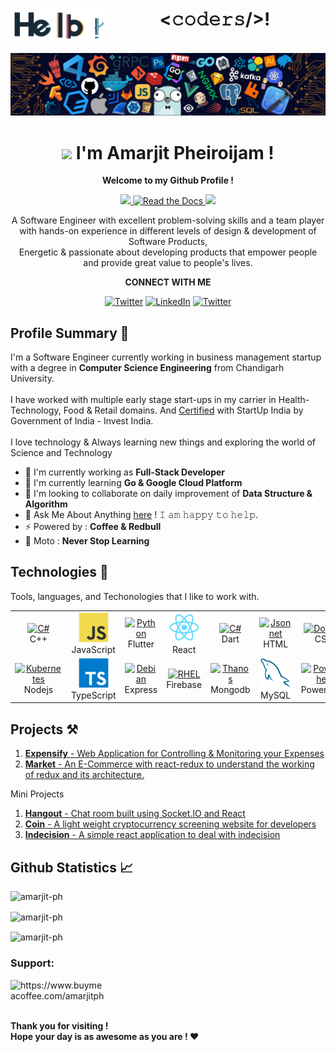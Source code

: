 <h1 align="center">
    <img src="./Hello.gif" align="left" alt="Coder GIF" height=50 width=150>
    &lt;𝚌𝚘𝚍𝚎𝚛𝚜/&gt;!
</h1>
<br/>

<img src="./header.png">

<div align="center">
<h1><img src="https://media.giphy.com/media/hvRJCLFzcasrR4ia7z/giphy.gif" width="25px"> I'm Amarjit Pheiroijam !</h1>

<b>Welcome to my Github Profile !</b>
<p align="center">
  <a href="https://github.com/Amarjit-ph">
    <img src="https://img.shields.io/github/followers/Amarjit-ph?style=social"/>
  </a>
  <a href="https://macropower.readthedocs.io/en/latest">
    <img alt="Read the Docs" src="https://img.shields.io/github/stars/Amarjit-ph?style=social">
  </a>
  <img src="https://komarev.com/ghpvc/?username=Amarjit-ph&label=Profile+views"/>
</p>

A Software Engineer with excellent problem-solving skills and a team player with hands-on experience in different levels of design & development of Software Products,<br>Energetic & passionate about developing products that empower people and provide great value to people's lives.

<b> CONNECT WITH ME</b>

<a href="https://mail.google.com/mail/u/0/?fs=1&tf=cm&source=mailto&to=Amarjitp9@gmail.com" target="_blank"><img alt="Twitter" src="https://img.shields.io/badge/Gmail-D14836?style=for-the-badge&logo=gmail&logoColor=white" /></a>
<a href="https://www.linkedin.com/in/amarjit-pheiroijam-234bba166/" target="_blank"><img alt="LinkedIn" src="https://img.shields.io/badge/linkedin-%230077B5.svg?&style=for-the-badge&logo=linkedin&logoColor=white" /></a>
<a href="https://twitter.com/AmarjitPh_" target="_blank">
<img alt="Twitter" src="https://img.shields.io/badge/Twitter-1DA1F2?style=for-the-badge&logo=twitter&logoColor=white" />
</a>
</div>

## Profile Summary 🍃
I'm a Software Engineer currently working in business management startup with a degree in <b>Computer Science Engineering</b> from Chandigarh University.
<br><br>
I have worked with multiple early stage start-ups in my carrier in Health-Technology, Food & Retail domains.
And [Certified](https://www.credential.net/cbb4d9c9-0b3d-44a0-b134-cac16e7074c7#gs.p5gscc) with StartUp India by Government of India - Invest India.
<br>
<br>
I love technology & Always learning new things and exploring the world of Science and Technology<br>

- 🔭 I'm currently working as **Full-Stack Developer**
- 🌱 I'm currently learning **Go & Google Cloud Platform**
- 👯 I'm looking to collaborate on daily improvement of **Data Structure & Algorithm**
- 💬 Ask Me About Anything [here](https://github.com/Amarjit-ph/Amarjit-ph/issues/1) ! 𝙸 𝚊𝚖 𝚑𝚊𝚙𝚙𝚢 𝚝𝚘 𝚑𝚎𝚕𝚙.
- ⚡ Powered by : **Coffee & Redbull**
- 🦜 Moto : **Never Stop Learning**

## Technologies 💾
Tools, languages, and Techonologies that I like to work with.
<br>
<table>
  <tr>
  <td align="center" width="96">
      <a href="#macropower-tech">
        <img src="https://upload.wikimedia.org/wikipedia/commons/thumb/1/18/ISO_C%2B%2B_Logo.svg/1200px-ISO_C%2B%2B_Logo.svg.png" width="48" height="48" alt="C#" />
      </a>
      <br>C++
    </td>
  
  <td align="center" width="96">
      <a href="#macropower-tech">
        <img src="./img/javascript-original.svg" width="48" height="48" alt="JavaScript" />
      </a>
      <br>JavaScript
    </td>
    <td align="center" width="96">
      <a href="#macropower-tech">
        <img src="https://egghead.io/_next/image?url=https%3A%2F%2Fd2eip9sf3oo6c2.cloudfront.net%2Ftags%2Fimages%2F000%2F001%2F245%2Fsquare_64%2Fflutterlogo.png&w=64&q=100" width="48" height="48" alt="Python" />
      </a>
      <br>Flutter
    </td>
   <td align="center" width="96">
      <a href="#macropower-tech" >
        <img src="./img/react-original.svg" width="48" height="48" alt="React" />
      </a>
      <br>React
    </td>
    <td align="center" width="96">
      <a href="#macropower-tech">
        <img src="https://egghead.io/_next/image?url=https%3A%2F%2Fd2eip9sf3oo6c2.cloudfront.net%2Ftags%2Fimages%2F000%2F001%2F227%2Fsquare_64%2Fdart-logo.png&w=64&q=100" width="48" height="48" alt="C#" />
      </a>
      <br>Dart
    </td>
    <td align="center" width="96">
      <a href="#macropower-tech">
        <img src="https://egghead.io/_next/image?url=https%3A%2F%2Fd2eip9sf3oo6c2.cloudfront.net%2Ftags%2Fimages%2F000%2F000%2F184%2Fsquare_64%2Fhtml5.png&w=64&q=100" width="48" height="48" alt="Jsonnet" />
      </a>
      <br>HTML
    </td>
    <td align="center" width="96"> 
      <a href="#macropower-tech" >
        <img src="https://egghead.io/_next/image?url=https%3A%2F%2Fd2eip9sf3oo6c2.cloudfront.net%2Ftags%2Fimages%2F000%2F000%2F175%2Fsquare_64%2Fcsslang.png&w=64&q=100" width="48" height="48" alt="Docker" />
      </a>
      <br>CSS
    </td>
    <td align="center" width="96">
      <a href="#macropower-tech">
        <img src="./img/bootstrap-plain.svg" width="48" height="48" alt="Bootstrap" />
      </a>
      <br>Bootstrap
    </td>
    <td align="center" width="96">
      <a href="#macropower-tech">
        <img src="./img/sass-original.svg" width="48" height="48" alt="Sass" />
      </a>
      <br>Sass
    </td>
  </tr>

  <tr>
    <td align="center" width="96">
      <a href="#macropower-tech" >
        <img src="https://egghead.io/_next/image?url=https%3A%2F%2Fd2eip9sf3oo6c2.cloudfront.net%2Ftags%2Fimages%2F000%2F000%2F256%2Fsquare_64%2Fnodejslogo.png&w=64&q=100" width="48" height="48" alt="Kubernetes" />
      </a>
      <br>Nodejs
    </td>
    <td align="center" width="96">
      <a href="#macropower-tech">
        <img src="./img/typescript-original.svg" width="48" height="48" alt="TypeScript" />
      </a>
      <br>TypeScript
    </td>
    <td align="center"  width="96">
      <a href="#macropower-tech">
        <img src="https://egghead.io/_next/image?url=https%3A%2F%2Fd2eip9sf3oo6c2.cloudfront.net%2Ftags%2Fimages%2F000%2F000%2F359%2Fsquare_64%2Fexpressjslogo.png&w=64&q=100"width="48" height="48" alt="Debian" />
      </a>
      <br>Express
    </td>
    <td align="center"  width="96">
      <a href="#macropower-tech">
        <img src="https://egghead.io/_next/image?url=https%3A%2F%2Fd2eip9sf3oo6c2.cloudfront.net%2Ftags%2Fimages%2F000%2F001%2F085%2Fsquare_64%2Ffirebaselogo.png&w=64&q=100" width="48" height="48" alt="RHEL" />
      </a>
      <br>Firebase
    </td>
    <td align="center" width="96">
      <a href="#macropower-tech" >
        <img src="https://egghead.io/_next/image?url=https%3A%2F%2Fd2eip9sf3oo6c2.cloudfront.net%2Ftags%2Fimages%2F000%2F001%2F083%2Fsquare_64%2Fmongodb.png&w=64&q=100" width="48" height="48" alt="Thanos" />
      </a>
      <br>Mongodb
    </td>
     <td align="center"  width="96">
      <a href="#macropower-tech">
        <img src="./img/mysql-original.svg" width="48" height="48" alt="MySQL" />
      </a>
      <br>MySQL
    </td>
    <td align="center" width="96">
      <a href="#macropower-tech">
        <img src="https://raw.githubusercontent.com/PowerShell/PowerShell/master/assets/ps_black_128.svg" width="48" height="48" alt="Powershell" />
      </a>
      <br>Powershell
    </td>
    <td align="center" width="96">
      <a href="#macropower-tech" >
        <img src="https://egghead.io/_next/image?url=https%3A%2F%2Fd2eip9sf3oo6c2.cloudfront.net%2Ftags%2Fimages%2F000%2F001%2F218%2Fsquare_64%2Fbash_shell.png&w=64&q=100" width="48" height="48" alt="Grafana" />
      </a>
      <br>Bash
    </td>
    <td align="center" width="96">
      <a href="#macropower-tech" >
        <img src="https://egghead.io/_next/image?url=https%3A%2F%2Fd2eip9sf3oo6c2.cloudfront.net%2Ftags%2Fimages%2F000%2F000%2F638%2Fsquare_64%2Fgitlogo.png&w=64&q=100" width="48" height="48" alt="Prometheus" />
      </a>
      <br>Git
    </td>
  </tr>
</table>

## Projects ⚒️

1. <a href="https://expensify-three.vercel.app/" target="_blank"><b>Expensify</b> - Web Application for Controlling & Monitoring your Expenses</a><br/>
2. <a href="https://market-taupe.vercel.app/"><b>Market</b> - An E-Commerce with react-redux to understand the working of redux and its architecture.</a><br/>

Mini Projects 
1. <a href="https://hangout-zeta.vercel.app/"><b>Hangout</b> - Chat room built using Socket.IO and React</a><br/>
2. <a href="https://coin-iota.vercel.app/" target="_blank"><b>Coin</b> - A light weight cryptocurrency screening website for developers</a><br/>
3. <a href="http://indecision-ten.vercel.app/" target="_blank"><b>Indecision</b> - A simple react application to deal with indecision</a>

## Github Statistics 📈

<img src="https://github-readme-stats.vercel.app/api/top-langs?username=amarjit-ph&show_icons=true&locale=en&layout=compact" alt="amarjit-ph" />
<p><img align="center" src="https://github-readme-stats.vercel.app/api?username=amarjit-ph&show_icons=true&locale=en" alt="amarjit-ph" /></p>
<p><img align="center" src="https://github-readme-streak-stats.herokuapp.com/?user=amarjit-ph&" alt="amarjit-ph" /></p>

<h3 align="left">Support:</h3>

<a href="https://www.buymeacoffee.com/amarjitph"> <img align="left" src="https://cdn.buymeacoffee.com/buttons/v2/default-yellow.png" height="40" width="150" alt="https://www.buymeacoffee.com/amarjitph" /></a>

<br>
<br>

<!-- <a href="https://ko-fi.com/amarjitpheiroijam"> <img align="left" src="https://cdn.ko-fi.com/cdn/kofi3.png?v=3" height=40" width="150" alt="https://ko-fi.com/amarjitpheiroijam" /></a> -->
<br>

<b>Thank you for visiting !</b><br/>
<b>Hope your day is as awesome as you are ! ❤️</b>
  
  
  
